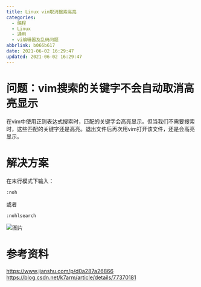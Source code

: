 ```yaml
---
title: Linux vim取消搜索高亮
categories:
  - 编程
  - Linux
  - 通用
  - vi编辑器及乱码问题
abbrlink: b066b617
date: 2021-06-02 16:29:47
updated: 2021-06-02 16:29:47
---
```

<!-- Blog/Programmin/Linux/General/VIEditorAndGarbledIssues/CancelSearchHighlight -->
# 问题：vim搜索的关键字不会自动取消高亮显示
在vim中使用正则表达式搜索时，匹配的关键字会高亮显示。但当我们不需要搜索时，这些匹配的关键字还是高亮。退出文件后再次用vim打开该文件，还是会高亮显示。
# 解决方案
在末行模式下输入：
```
:noh
```
或者
```
:nohlsearch
```
![图片](https://gitee.com/XiaoLan223/images/raw/master/Blog/Programmin/Linux/General/VIEditorAndGarbledIssues/CancelSearchHighlight/1.png)
# 参考资料
<https://www.jianshu.com/p/d0a287a26866>
<https://blog.csdn.net/k7arm/article/details/77370181>